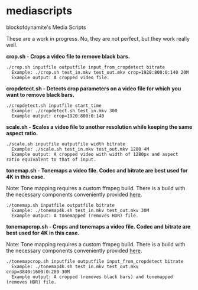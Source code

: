 # mediascripts
blockofdynamite's Media Scripts

These are a work in progress. No, they are not perfect, but they work really well.

**crop.sh - Crops a video file to remove black bars.**
```
./crop.sh inputfile outputfile input_from_cropdetect bitrate
  Example: ./crop.sh test_in.mkv test_out.mkv crop=1920:800:0:140 20M
  Example output: A cropped video file.
```

**cropdetect.sh - Detects crop parameters on a video file for which you want to remove black bars.**
```
./cropdetect.sh inputfile start_time
  Example: ./cropdetect.sh test_in.mkv 300
  Example output: crop=1920:800:0:140
```

**scale.sh - Scales a video file to another resolution while keeping the same aspect ratio.**
```
./scale.sh inputfile outputfile width bitrate
  Example: ./scale.sh test_in.mkv test_out.mkv 1280 4M
  Example output: A cropped video with width of 1280px and aspect ratio equivalent to that of input.
```

**tonemap.sh - Tonemaps a video file. Codec and bitrate are best used for 4K in this case.**

Note: Tone mapping requires a custom ffmpeg build. There is a build with the necessary components conveniently provided [here](https://www.johnvansickle.com/ffmpeg/).
```
./tonemap.sh inputfile outputfile bitrate
  Example: ./tonemap4k.sh test_in.mkv test_out.mkv 30M
  Example output: A tonemapped (removes HDR) file.
```

**tonemapcrop.sh - Crops and tonemaps a video file. Codec and bitrate are best used for 4K in this case.**

Note: Tone mapping requires a custom ffmpeg build. There is a build with the necessary components conveniently provided [here](https://www.johnvansickle.com/ffmpeg/).
```
./tonemapcrop.sh inputfile outputfile input_from_cropdetect bitrate
  Example: ./tonemap4k.sh test_in.mkv test_out.mkv crop=3840:1600:0:280 30M
  Example output: A cropped (removes black bars) and tonemapped (removes HDR) file.
```
